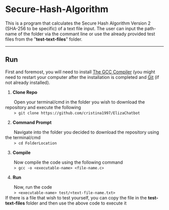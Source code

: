 # Secure-Hash-Algorithm
This is a program that calculates the Secure Hash Algorithm Version 2 (SHA-256 to be specific) of a text file input. 
The user can input the path-name of the folder via the commant line or use the already provided test files from the "**test-text-files**" folder.


***
## Run
First and foremost, you will need to install [The GCC Compiler](http://www.codebind.com/cprogramming/install-mingw-windows-10-gcc/) (you might need to restart your computer after the installation is completed and [Git](https://git-scm.com/book/en/v2/Getting-Started-Installing-Git) (if not already installed).

1. **Clone Repo**

&nbsp;&nbsp;&nbsp;&nbsp;&nbsp;&nbsp;&nbsp;Open your terminal/cmd in the folder you wish to download the repository and execute the following </br>
&nbsp;&nbsp;&nbsp;&nbsp;&nbsp;&nbsp;&nbsp;```> git clone https://github.com/cristina1997/ElizaChatbot```

2. **Command Prompt**

&nbsp;&nbsp;&nbsp;&nbsp;&nbsp;&nbsp;&nbsp;Navigate into the folder you decided to download the repository using the terminal/cmd </br>
&nbsp;&nbsp;&nbsp;&nbsp;&nbsp;&nbsp;&nbsp;```> cd FolderLocation```

3. **Compile**

&nbsp;&nbsp;&nbsp;&nbsp;&nbsp;&nbsp;&nbsp;Now compile the code using the following command </br>
&nbsp;&nbsp;&nbsp;&nbsp;&nbsp;&nbsp;&nbsp;```> gcc -o <executable-name> <file-name.c>``` 

4. **Run**

&nbsp;&nbsp;&nbsp;&nbsp;&nbsp;&nbsp;&nbsp;Now, run the code </br>
&nbsp;&nbsp;&nbsp;&nbsp;&nbsp;&nbsp;&nbsp;```> <executable-name> test/<text-file-name.txt>``` </br>
                                                            If there is a file that wish to test yourself, you can copy the file in the **test-text-files** folder and then use the above code to execute it
